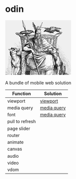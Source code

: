 # odin

![Odin](odin.jpg)

A bundle of mobile web solution

|Function|Solution|
|----|----|
|viewport|[viewport](solutions/viewport/)|
|media query|[media query](solutions/media-query/)|
|font|[media query](solutions/font/)|
|pull to refresh||
|page slider||
|router||
|animate||
|canvas||
|audio||
|video||
|vdom||
